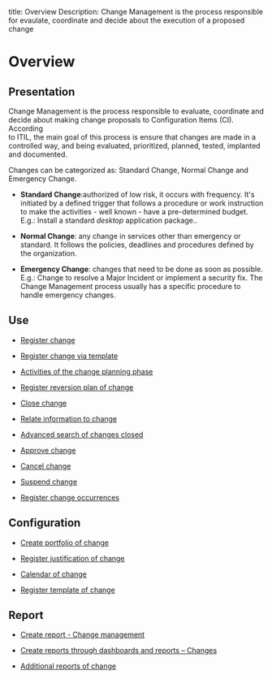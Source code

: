 title: Overview 
Description: Change Management is the process responsible for evaulate, coordinate and decide about the execution of a proposed change 
# Overview  

Presentation
----------------

Change Management is the process responsible to evaluate, coordinate and
decide about making change proposals to Configuration Items (CI). According  
to ITIL, the main goal of this process is ensure that changes are made in a
controlled way, and being evaluated, prioritized, planned, tested, implanted
and documented.

Changes can be categorized as: Standard Change, Normal Change and Emergency
Change.

-   **Standard Change**:authorized of low risk, it occurs with frequency.
    It's initiated by a defined trigger that follows a procedure or work instruction
    to make the activities - well known - have a pre-determined budget. E.g.: Install
    a standard *desktop* application package..

-   **Normal Change**: any change in services other than emergency or standard.
    It follows the policies, deadlines and procedures defined by the organization.

-   **Emergency Change**: changes that need to be done as soon as possible.
    E.g.: Change to resolve a Major Incident or implement a security fix.
    The Change Management process usually has a specific procedure to handle 
    emergency changes.

Use
-------

-  [Register change](/en-us/citsmart-platform-9/processes/change/use/register-change.html)

-  [Register change via template](/en-us/citsmart-platform-9/processes/change/use/register-change-via-template.html)

-  [Activities of the change planning phase](/en-us/citsmart-platform-9/processes/change/use/change-planning-activities.html)

-  [Register reversion plan of change](/en-us/citsmart-platform-9/processes/change/use/change-reversion-plan.html)

-  [Close change](/en-us/citsmart-platform-9/processes/change/use/execute-change.html)

-  [Relate information to change](/en-us/citsmart-platform-9/processes/change/use/relate-information-to-change.html)

-  [Advanced search of changes closed](/en-us/citsmart-platform-9/processes/change/use/advanced-search-for-change.html)

-  [Approve change](/en-us/citsmart-platform-9/processes/change/use/change-approval.html)

-  [Cancel change](/en-us/citsmart-platform-9/processes/change/use/cancel-change.html)

-  [Suspend change](/en-us/citsmart-platform-9/processes/change/use/suspend-change.html)

- [Register change occurrences](/en-us/citsmart-platform-9/processes/change/use/change-occurrences.html)

Configuration
----------------

-   [Create portfolio of change](/en-us/citsmart-platform-9/processes/change/configuration/change-portfolio.html)

-   [Register justification of change](/en-us/citsmart-platform-9/processes/change/configuration/change-justification.html)

-   [Calendar of change](/en-us/citsmart-platform-9/processes/change/configuration/change-schedule.html)

-   [Register template of change](/en-us/citsmart-platform-9/processes/change/configuration/change-template.html) 

Report
-------------

-   [Create report - Change management](/en-us/citsmart-platform-9/processes/change/use/generate-reports-change-management.html)

-   [Create reports through dashboards and reports – Changes](/en-us/citsmart-platform-9/processes/change/use/generate-reports-charts-panel-change.html)

-   [Additional reports of change](/en-us/citsmart-platform-9/processes/change/use/change-additional-reports.html)

<!-- !!! tip "About"

    <b>Product/Version:</b> CITSmart | 9.00 &nbsp;&nbsp;
    <b>Updated:</b>02/01/2021 – Larissa Lourenço

